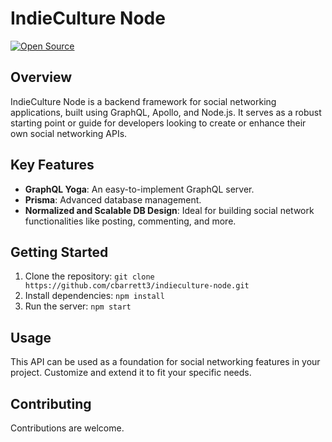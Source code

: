 # IndieCulture Node

[![Open Source](https://badgen.net/badge/Open%20Source/%E2%9C%93/blue?icon=github)](https://github.com/cbarrett3/indieculture-node)

## Overview
IndieCulture Node is a backend framework for social networking applications, built using GraphQL, Apollo, and Node.js. It serves as a robust starting point or guide for developers looking to create or enhance their own social networking APIs.

## Key Features
- **GraphQL Yoga**: An easy-to-implement GraphQL server.
- **Prisma**: Advanced database management.
- **Normalized and Scalable DB Design**: Ideal for building social network functionalities like posting, commenting, and more.

## Getting Started
1. Clone the repository: `git clone https://github.com/cbarrett3/indieculture-node.git`
2. Install dependencies: `npm install`
3. Run the server: `npm start`

## Usage
This API can be used as a foundation for social networking features in your project. Customize and extend it to fit your specific needs.

## Contributing
Contributions are welcome.
